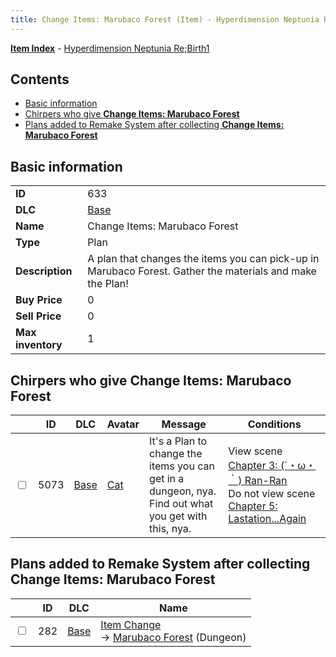 ```yaml
---
title: Change Items: Marubaco Forest (Item) - Hyperdimension Neptunia Re;Birth1
---
```


[**Item Index**](/neptunia/rb1/item/index.html) - [Hyperdimension Neptunia Re;Birth1](/neptunia/rb1)

## Contents

- [Basic information](#basic-information)
- [Chirpers who give **Change Items: Marubaco Forest**](#chirpers-who-give-change-items-marubaco-forest)
- [Plans added to Remake System after collecting **Change Items: Marubaco Forest**](#plans-added-to-remake-system-after-collecting-change-items-marubaco-forest)

## Basic information

|   |   |
| -- | -- |
| **ID** | 633 |
| **DLC** | [Base](/neptunia/rb1/dlc/1-base.html) |
| **Name** | Change Items: Marubaco Forest |
| **Type** | Plan |
| **Description** | A plan that changes the items you can pick-up in Marubaco Forest. Gather the materials and make the Plan! |
| **Buy Price** | 0 |
| **Sell Price** | 0 |
| **Max inventory** | 1 |


## Chirpers who give **Change Items: Marubaco Forest**

|    | ID | DLC | Avatar | Message | Conditions |
| -- | -- | --- | ------ | ------- | ---------- |
| <input type="checkbox" id="rb1-chirper-event-1-5073" class="trackbox" /> | 5073 | [Base](/neptunia/rb1/dlc/1-base.html) | [Cat](/neptunia/rb1/undefined/1-226-cat.html) | It's a Plan to change the items you can get in a dungeon, nya.<br />Find out what you get with this, nya. | View scene [Chapter 3: (´・ω・｀) Ran-Ran](/neptunia/rb1/scene/1-309-chapter-3-ran-ran.html)<br />Do not view scene [Chapter 5: Lastation...Again](/neptunia/rb1/scene/1-501-chapter-5-lastation-again.html) |


## Plans added to Remake System after collecting **Change Items: Marubaco Forest**

|    | ID | DLC | Name |
| -- | -- | --- | ---- |
| <input type="checkbox" id="rb1-remake-1-282" class="trackbox" /> | 282 | [Base](/neptunia/rb1/dlc/1-base.html) | [Item Change](/neptunia/rb1/remake/1-282-item-change.html)<br /> → [Marubaco Forest](/neptunia/rb1/dungeon/1-9-marubaco-forest.html) (Dungeon) |
